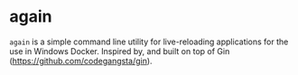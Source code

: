 again
========

`again` is a simple command line utility for live-reloading applications for the use in Windows Docker. Inspired by, and built on top of Gin (https://github.com/codegangsta/gin). 
